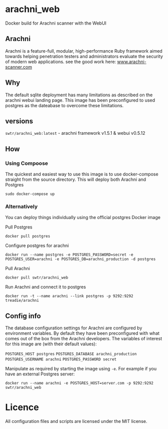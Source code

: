 # arachni_web
Docker build for Arachni scanner with the WebUI

## Arachni
Arachni is a feature-full, modular, high-performance Ruby framework aimed towards helping penetration testers and administrators evaluate the security of modern web applications. see the good work here: www.arachni-scanner.com

## Why
The default sqlite deployment has many limitations as described on the arachni webui landing page. This image has been preconfigured to used postgres as the dateabase to overcome these limitations.

## versions
`swtr/arachni_web:latest` - arachni framework v1.5.1 & webui v0.5.12

## How

### Using Compoose
The quickest and easiest way to use this image is to use docker-compose straight from the source directory. This will deploy both Arachni and Postgres

`sudo docker-compose up`

### Alternatively
You can deploy things individually using the official postgres Docker image

Pull Postgres

`docker pull postgres`

Configure postgres for arachni

`docker run --name postgres -e POSTGRES_PASSWORD=secret -e POSTGRES_USER=arachni -e POSTGRES_DB=arachni_production -d postgres`

Pull Arachni

`docker pull swtr/arachni_web`

Run Arachni and connect it to postgres

`docker run -t --name arachni --link postgres -p 9292:9292 treadie/arachni`

## Config info
The database configuration settings for Arachni are configured by environment variables. By default they have been preconfigured with what comes out of the box from the Arachni developers. The variables of interest for this image are (with their default values):

`POSTGRES_HOST postgres`
`POSTGRES_DATABASE arachni_production`
`POSTGRES_USERNAME arachni`
`POSTGRES_PASSWORD secret`

Manipulate as required by starting the image using `-e`. For example if you have an external Postgres server:

`docker run --name arachni -e POSTGRES_HOST=server.com -p 9292:9292 swtr/arachni_web`

# Licence
All configuration files and scripts are licensed under the MIT license.

